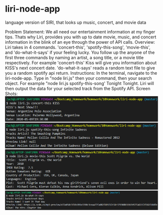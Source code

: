 # liri-node-app
language version of SIRI, that looks up music, concert, and movie data

Problem Statement: We all need our entertainment information at my finger tips.  Thats why Liri, provides you with up to date movie, music, and concert information in the blink of an eye through the power of API calls.
Overview: Liri takes in 4 commands. 'concert-this', 'spotify-this-song', 'movie-this', and 'do-what-it-says' if your feeling lucky.  You follow up the anyone of the first three commands by naming an artist, a song title, or a movie title respectively.  For example 'concert-this' Kiss will give you information about KISS's next concert date.  'do-what-it-says' reads a random text file to give you a random spotify api return.
Instructions: In the terminal, navigate to the liri-node-app. Type in "node liri.js" then your command, then your search object.  For example "node liri.js spotify-this-song' Tonight Tonight.  Liri will then output the data for your selected track from the Spotify API.
Screen Shots:
![Image description](https://github.com/Topduck/liri-node-app/blob/master/images/Concert_This.PNG)
![Image description](https://github.com/Topduck/liri-node-app/blob/master/images/Spotify_This_Song.PNG)
![Image description](https://github.com/Topduck/liri-node-app/blob/master/images/Movie_This.PNG)
![Image description](https://github.com/Topduck/liri-node-app/blob/master/images/Do_What_It_Says.PNG)